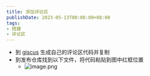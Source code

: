 ```yaml
---
title: 添加评论区
publishDate: 2023-05-13T00:00:00+08:00
tags:
- 搭建
- 评论区
---
```


- 到 [giscus](https://giscus.app/zh-CN) 生成自己的评论区代码并复制
- 到发布仓库找到以下文件，将代码粘贴到图中红框位置
  - ![image.png](https://cdn.jsdelivr.net/gh/11ze/static/images/add-comment-section.png)
